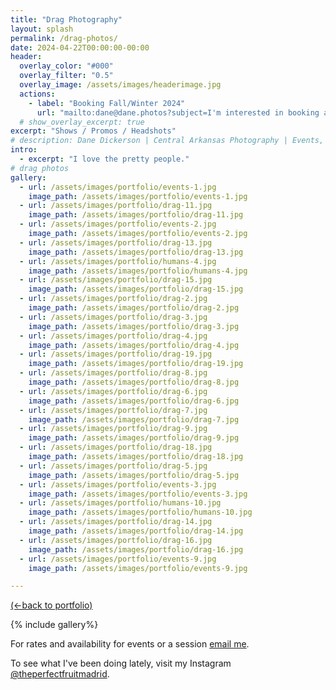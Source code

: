 ```yaml
---
title: "Drag Photography"
layout: splash
permalink: /drag-photos/
date: 2024-04-22T00:00:00-00:00
header:
  overlay_color: "#000"
  overlay_filter: "0.5"
  overlay_image: /assets/images/headerimage.jpg
  actions:
    - label: "Booking Fall/Winter 2024"
      url: "mailto:dane@dane.photos?subject=I'm interested in booking a photo session or event."
  # show_overlay_excerpt: true
excerpt: "Shows / Promos / Headshots"
# description: Dane Dickerson | Central Arkansas Photography | Events, Drag, Musicals, Portraits, and Art
intro:
  - excerpt: "I love the pretty people."
# drag photos
gallery:
  - url: /assets/images/portfolio/events-1.jpg
    image_path: /assets/images/portfolio/events-1.jpg
  - url: /assets/images/portfolio/drag-11.jpg
    image_path: /assets/images/portfolio/drag-11.jpg
  - url: /assets/images/portfolio/events-2.jpg
    image_path: /assets/images/portfolio/events-2.jpg
  - url: /assets/images/portfolio/drag-13.jpg
    image_path: /assets/images/portfolio/drag-13.jpg
  - url: /assets/images/portfolio/humans-4.jpg
    image_path: /assets/images/portfolio/humans-4.jpg
  - url: /assets/images/portfolio/drag-15.jpg
    image_path: /assets/images/portfolio/drag-15.jpg
  - url: /assets/images/portfolio/drag-2.jpg
    image_path: /assets/images/portfolio/drag-2.jpg
  - url: /assets/images/portfolio/drag-3.jpg
    image_path: /assets/images/portfolio/drag-3.jpg
  - url: /assets/images/portfolio/drag-4.jpg
    image_path: /assets/images/portfolio/drag-4.jpg
  - url: /assets/images/portfolio/drag-19.jpg
    image_path: /assets/images/portfolio/drag-19.jpg
  - url: /assets/images/portfolio/drag-8.jpg
    image_path: /assets/images/portfolio/drag-8.jpg
  - url: /assets/images/portfolio/drag-6.jpg
    image_path: /assets/images/portfolio/drag-6.jpg
  - url: /assets/images/portfolio/drag-7.jpg
    image_path: /assets/images/portfolio/drag-7.jpg
  - url: /assets/images/portfolio/drag-9.jpg
    image_path: /assets/images/portfolio/drag-9.jpg
  - url: /assets/images/portfolio/drag-18.jpg
    image_path: /assets/images/portfolio/drag-18.jpg
  - url: /assets/images/portfolio/drag-5.jpg
    image_path: /assets/images/portfolio/drag-5.jpg
  - url: /assets/images/portfolio/events-3.jpg
    image_path: /assets/images/portfolio/events-3.jpg
  - url: /assets/images/portfolio/humans-10.jpg
    image_path: /assets/images/portfolio/humans-10.jpg
  - url: /assets/images/portfolio/drag-14.jpg
    image_path: /assets/images/portfolio/drag-14.jpg
  - url: /assets/images/portfolio/drag-16.jpg
    image_path: /assets/images/portfolio/drag-16.jpg
  - url: /assets/images/portfolio/events-9.jpg
    image_path: /assets/images/portfolio/events-9.jpg

---
```

[(←back to portfolio)](/photos/)

{% include gallery%}

For rates and availability for events or a session [email me](mailto:dane@dane.photos).

To see what I've been doing lately, visit my Instagram [@theperfectfruitmadrid](https://www.instagram.com/theperfectfruitmadrid/).